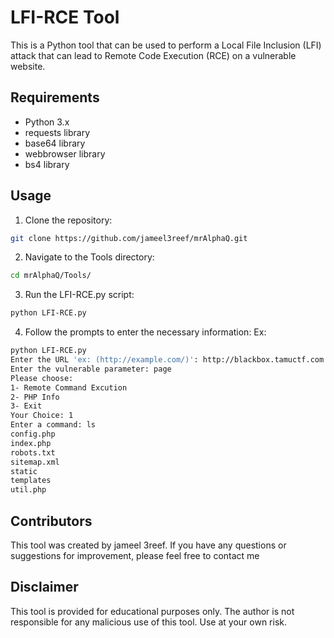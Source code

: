 # LFI-RCE Tool 

This is a Python tool that can be used to perform a Local File Inclusion (LFI) attack that can lead to Remote Code Execution (RCE) on a vulnerable website.

## Requirements

* Python 3.x
* requests library
* base64 library
* webbrowser library
* bs4 library

## Usage

1. Clone the repository:
```bash
git clone https://github.com/jameel3reef/mrAlphaQ.git
```
2. Navigate to the Tools directory:
```bash
cd mrAlphaQ/Tools/
```
3. Run the LFI-RCE.py script:
```bash
python LFI-RCE.py
```
4. Follow the prompts to enter the necessary information:
Ex:
```bash
python LFI-RCE.py
Enter the URL 'ex: (http://example.com/)': http://blackbox.tamuctf.com
Enter the vulnerable parameter: page
Please choose:
1- Remote Command Excution
2- PHP Info
3- Exit
Your Choice: 1
Enter a command: ls
config.php
index.php
robots.txt
sitemap.xml
static
templates
util.php
```
## Contributors
This tool was created by jameel 3reef. If you have any questions or suggestions for improvement, please feel free to contact me

## Disclaimer
This tool is provided for educational purposes only. The author is not responsible for any malicious use of this tool. Use at your own risk.
